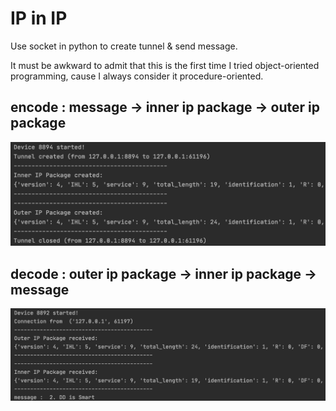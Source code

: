 # IP in IP

Use socket in python to create tunnel & send message.

It must be awkward to admit that this is the first time I tried object-oriented programming, cause I always consider it procedure-oriented.

## encode : message -> inner ip package -> outer ip package

![](sender.png)

## decode : outer ip package -> inner ip package -> message
![](receiver.png)